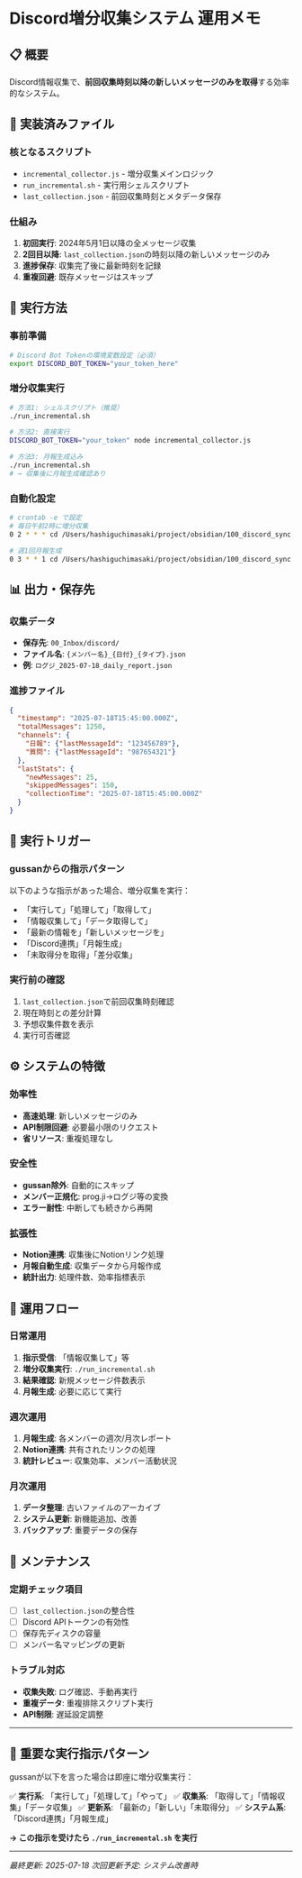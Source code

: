 # Discord増分収集システム 運用メモ

## 📋 概要

Discord情報収集で、**前回収集時刻以降の新しいメッセージのみを取得**する効率的なシステム。

## 🔧 実装済みファイル

### 核となるスクリプト
- `incremental_collector.js` - 増分収集メインロジック
- `run_incremental.sh` - 実行用シェルスクリプト  
- `last_collection.json` - 前回収集時刻とメタデータ保存

### 仕組み
1. **初回実行**: 2024年5月1日以降の全メッセージ収集
2. **2回目以降**: `last_collection.json`の時刻以降の新しいメッセージのみ
3. **進捗保存**: 収集完了後に最新時刻を記録
4. **重複回避**: 既存メッセージはスキップ

## 🚀 実行方法

### 事前準備
```bash
# Discord Bot Tokenの環境変数設定（必須）
export DISCORD_BOT_TOKEN="your_token_here"
```

### 増分収集実行
```bash
# 方法1: シェルスクリプト（推奨）
./run_incremental.sh

# 方法2: 直接実行
DISCORD_BOT_TOKEN="your_token" node incremental_collector.js

# 方法3: 月報生成込み
./run_incremental.sh
# → 収集後に月報生成確認あり
```

### 自動化設定
```bash
# crontab -e で設定
# 毎日午前2時に増分収集
0 2 * * * cd /Users/hashiguchimasaki/project/obsidian/100_discord_sync && ./run_incremental.sh

# 週1回月報生成
0 3 * * 1 cd /Users/hashiguchimasaki/project/obsidian/100_discord_sync && python3 monthly_report_analyzer.py
```

## 📊 出力・保存先

### 収集データ
- **保存先**: `00_Inbox/discord/`
- **ファイル名**: `{メンバー名}_{日付}_{タイプ}.json`
- **例**: `ログジ_2025-07-18_daily_report.json`

### 進捗ファイル
```json
{
  "timestamp": "2025-07-18T15:45:00.000Z",
  "totalMessages": 1250,
  "channels": {
    "日報": {"lastMessageId": "123456789"},
    "質問": {"lastMessageId": "987654321"}
  },
  "lastStats": {
    "newMessages": 25,
    "skippedMessages": 150,
    "collectionTime": "2025-07-18T15:45:00.000Z"
  }
}
```

## 🎯 実行トリガー

### gussanからの指示パターン
以下のような指示があった場合、増分収集を実行：

- 「実行して」「処理して」「取得して」
- 「情報収集して」「データ取得して」  
- 「最新の情報を」「新しいメッセージを」
- 「Discord連携」「月報生成」
- 「未取得分を取得」「差分収集」

### 実行前の確認
1. `last_collection.json`で前回収集時刻確認
2. 現在時刻との差分計算
3. 予想収集件数を表示
4. 実行可否確認

## ⚙️ システムの特徴

### 効率性
- **高速処理**: 新しいメッセージのみ
- **API制限回避**: 必要最小限のリクエスト
- **省リソース**: 重複処理なし

### 安全性
- **gussan除外**: 自動的にスキップ
- **メンバー正規化**: prog.ji→ログジ等の変換
- **エラー耐性**: 中断しても続きから再開

### 拡張性
- **Notion連携**: 収集後にNotionリンク処理
- **月報自動生成**: 収集データから月報作成
- **統計出力**: 処理件数、効率指標表示

## 🔄 運用フロー

### 日常運用
1. **指示受信**: 「情報収集して」等
2. **増分収集実行**: `./run_incremental.sh`
3. **結果確認**: 新規メッセージ件数表示
4. **月報生成**: 必要に応じて実行

### 週次運用
1. **月報生成**: 各メンバーの週次/月次レポート
2. **Notion連携**: 共有されたリンクの処理
3. **統計レビュー**: 収集効率、メンバー活動状況

### 月次運用
1. **データ整理**: 古いファイルのアーカイブ
2. **システム更新**: 新機能追加、改善
3. **バックアップ**: 重要データの保存

## 📝 メンテナンス

### 定期チェック項目
- [ ] `last_collection.json`の整合性
- [ ] Discord APIトークンの有効性
- [ ] 保存先ディスクの容量
- [ ] メンバー名マッピングの更新

### トラブル対応
- **収集失敗**: ログ確認、手動再実行
- **重複データ**: 重複排除スクリプト実行
- **API制限**: 遅延設定調整

---

## 🎯 重要な実行指示パターン

gussanが以下を言った場合は即座に増分収集実行：

✅ **実行系**: 「実行して」「処理して」「やって」
✅ **収集系**: 「取得して」「情報収集」「データ収集」
✅ **更新系**: 「最新の」「新しい」「未取得分」
✅ **システム系**: 「Discord連携」「月報生成」

**→ この指示を受けたら `./run_incremental.sh` を実行**

---
*最終更新: 2025-07-18*
*次回更新予定: システム改善時*